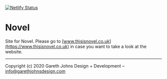 [![Netlify Status](https://api.netlify.com/api/v1/badges/68a59d1a-d216-4ab1-a41c-7fac63d50646/deploy-status)](https://app.netlify.com/sites/thisisnovel/deploys)

# Novel

Site for Novel. Please go to [www.thisisnovel.co.uk](https://www.thisisnovel.co.uk) in case you want to take a look at the website.

* * *

Copyright (c) 2020 Gareth Johns Design + Development – info@garethjohnsdesign.com